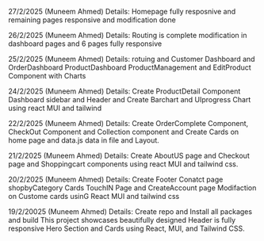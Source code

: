 27/2/2025 (Muneem Ahmed)
Details: Homepage fully resposnive and remaining pages responsive and modification done

26/2/2025 (Muneem Ahmed)
Details: Routing is complete modification in dashboard pages and 6 pages fully responsive

25/2/2025 (Muneem Ahmed)
Details: rotuing and Customer Dashboard and OrderDashboard ProductDashboard ProductManagement and EditProduct Component with Charts

24/2/2025 (Muneem Ahmed)
Details: Create ProductDetail Component Dashboard sidebar and Header and Create Barchart and UIprogress Chart using react MUI and tailwind 

22/2/2025 (Muneem Ahmed)
Details: Create OrderComplete Component, CheckOut Component and Collection component and Create Cards on home page and data.js data in file and Layout.

21/2/2025 (Muneem Ahmed)
Details: Create AboutUS page and Checkout page and Shoppingcart components using react MUI and tailwind css.

20/2/2025 (Muneem Ahmed)
Details: Create Footer Conatct page shopbyCategory Cards TouchIN Page and CreateAccount page Modifaction on Custome cards usinG React MUI and tailwind css 


 19/2/20025 (Muneem Ahmed)
 Details: Create repo and Install all packages and build This project showcases beautifully designed Header is fully responsive Hero Section and Cards using React, MUI, and Tailwind CSS.